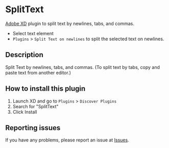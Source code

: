 # SplitText

[Adobe XD](https://www.adobe.com/products/xd.html) plugin to split text by newlines, tabs, and commas.

- Select text element
- `Plugins` > `Split Text on newlines` to split the selected text on newlines.

## Description
Split Text by newlines, tabs, and commas.
(To split text by tabs, copy and paste text from another editor.)

## How to install this plugin

1. Launch XD and go to `Plugins` > `Discover Plugins`
2. Search for "SplitText"
3. Click Install

## Reporting issues
If you have any problems, please report an issue at [Issues](https://github.com/yoshikinoko/SplitText/issues).
